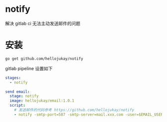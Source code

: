 # notify
解决 gitlab ci 无法主动发送邮件的问题

# 安装
```
go get github.com/hellojukay/notify
```
gitlab pipeline 设置如下
```yaml
stages:
  - notify
  
send email:
  stage: notify
  image: hellojukay/email:1.0.1
  script:
    # 发送邮件的代码参考 https://github.com/hellojukay/notify
    - notify -smtp-port=587 -smtp-server=mail.xxx.com -user=$EMAIL_USER  -to=$RECEIVER -smtp-pass=$EMAAL_PASS -path=email.html
```
